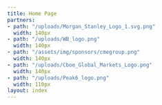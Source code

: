```yaml
---
title: Home Page
partners:
- path: "/uploads/Morgan_Stanley_Logo_1.svg.png"
  width: 140px
- path: "/uploads/WB_logo.png"
  width: 140px
- path: "/assets/img/sponsors/cmegroup.png"
  width: 140px
- path: "/uploads/Cboe_Global_Markets_Logo.png"
  width: 140px
- path: "/uploads/Peak6_logo.png"
  width: 110px
layout: index
---
```



